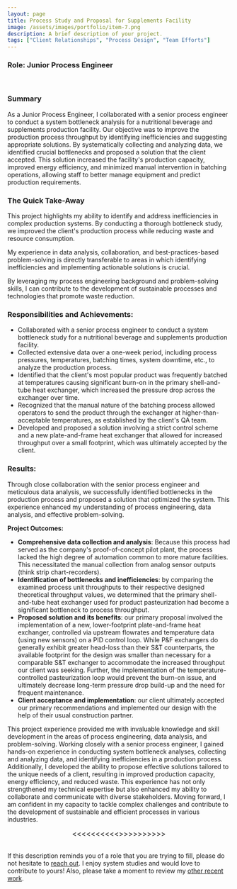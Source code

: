 ```yaml
---
layout: page
title: Process Study and Proposal for Supplements Facility
image: /assets/images/portfolio/item-7.png
description: A brief description of your project.
tags: ["Client Relationships", "Process Design", "Team Efforts"]
---
```


### Role: Junior Process Engineer
<br>

### Summary
As a Junior Process Engineer, I collaborated with a senior process engineer to conduct a system bottleneck analysis for a nutritional beverage and supplements production facility. Our objective was to improve the production process throughput by identifying inefficiencies and suggesting appropriate solutions. By systematically collecting and analyzing data, we identified crucial bottlenecks and proposed a solution that the client accepted. This solution increased the facility's production capacity, improved energy efficiency, and minimized manual intervention in batching operations, allowing staff to better manage equipment and predict production requirements.

### The Quick Take-Away
This project highlights my ability to identify and address inefficiencies in complex production systems. By conducting a thorough bottleneck study, we improved the client's production process while reducing waste and resource consumption.

My experience in data analysis, collaboration, and best-practices-based problem-solving is directly transferable to areas in which identifying inefficiencies and implementing actionable solutions is crucial.

By leveraging my process engineering background and problem-solving skills, I can contribute to the development of sustainable processes and technologies that promote waste reduction.

### Responsibilities and Achievements:

- Collaborated with a senior process engineer to conduct a system bottleneck study for a nutritional beverage and supplements production facility.
- Collected extensive data over a one-week period, including process pressures, temperatures, batching times, system downtime, etc., to analyze the production process.
- Identified that the client's most popular product was frequently batched at temperatures causing significant burn-on in the primary shell-and-tube heat exchanger, which increased the pressure drop across the exchanger over time.
- Recognized that the manual nature of the batching process allowed operators to send the product through the exchanger at higher-than-acceptable temperatures, as established by the client's QA team.
- Developed and proposed a solution involving a strict control scheme and a new plate-and-frame heat exchanger that allowed for increased throughput over a small footprint, which was ultimately accepted by the client.

### Results:
Through close collaboration with the senior process engineer and meticulous data analysis, we successfully identified bottlenecks in the production process and proposed a solution that optimized the system. This experience enhanced my understanding of process engineering, data analysis, and effective problem-solving.

__Project Outcomes:__

- __Comprehensive data collection and analysis__: Because this process had served as the company's proof-of-concept pilot plant, the process lacked the high degree of automation common to more mature facilities. This necessitated the manual collection from analog sensor outputs (think strip chart-recorders).
- __Identification of bottlenecks and inefficiencies__: by comparing the examined process unit throughputs to their respective designed theoretical throughput values, we determined that the primary shell-and-tube heat exchanger used for product pasteurization had become a significant bottleneck to process throughput.
- __Proposed solution and its benefits__: our primary proposal involved the implementation of a new, lower-footprint plate-and-frame heat exchanger, controlled via upstream flowrates and temperature data (using new sensors) on a PID control loop. While P&F exchangers do generally exhibit greater head-loss than their S&T counterparts, the available footprint for the design was smaller than necessary for a comparable S&T exchanger to accommodate the increased throughput our client was seeking. Further, the implementation of the temperature-controlled pasteurization loop would prevent the burn-on issue, and ultimately decrease long-term pressure drop build-up and the need for frequent maintenance.
- __Client acceptance and implementation__: our client ultimately accepted our primary recommendations and implemented our design with the help of their usual construction partner.


This project experience provided me with invaluable knowledge and skill development in the areas of process engineering, data analysis, and problem-solving. Working closely with a senior process engineer, I gained hands-on experience in conducting system bottleneck analyses, collecting and analyzing data, and identifying inefficiencies in a production process. Additionally, I developed the ability to propose effective solutions tailored to the unique needs of a client, resulting in improved production capacity, energy efficiency, and reduced waste. This experience has not only strengthened my technical expertise but also enhanced my ability to collaborate and communicate with diverse stakeholders. Moving forward, I am confident in my capacity to tackle complex challenges and contribute to the development of sustainable and efficient processes in various industries.


<center><span style="font-size: 16px;"><<<<<<<<<<>>>>>>>>>></span></center>

<br>

If this description reminds you of a role that you are trying to fill, please do not hesitate to [reach out](/contact). I enjoy system studies and would love to contribute to yours! Also, please take a moment to review my [other recent work](/portfolio).